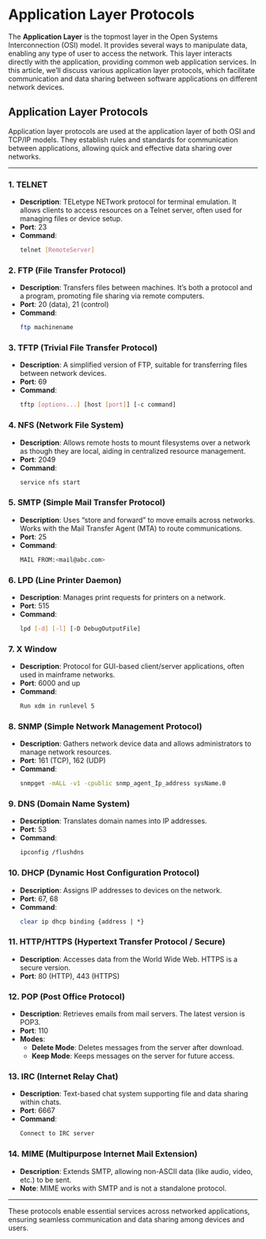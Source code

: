 # Application Layer Protocols

The **Application Layer** is the topmost layer in the Open Systems Interconnection (OSI) model. It provides several ways to manipulate data, enabling any type of user to access the network. This layer interacts directly with the application, providing common web application services. In this article, we’ll discuss various application layer protocols, which facilitate communication and data sharing between software applications on different network devices.

## Application Layer Protocols

Application layer protocols are used at the application layer of both OSI and TCP/IP models. They establish rules and standards for communication between applications, allowing quick and effective data sharing over networks.

---

### 1. **TELNET**
   - **Description**: TELetype NETwork protocol for terminal emulation. It allows clients to access resources on a Telnet server, often used for managing files or device setup.
   - **Port**: 23
   - **Command**:
     ```bash
     telnet [RemoteServer]
     ```

### 2. **FTP (File Transfer Protocol)**
   - **Description**: Transfers files between machines. It’s both a protocol and a program, promoting file sharing via remote computers.
   - **Port**: 20 (data), 21 (control)
   - **Command**:
     ```bash
     ftp machinename
     ```

### 3. **TFTP (Trivial File Transfer Protocol)**
   - **Description**: A simplified version of FTP, suitable for transferring files between network devices.
   - **Port**: 69
   - **Command**:
     ```bash
     tftp [options...] [host [port]] [-c command]
     ```

### 4. **NFS (Network File System)**
   - **Description**: Allows remote hosts to mount filesystems over a network as though they are local, aiding in centralized resource management.
   - **Port**: 2049
   - **Command**:
     ```bash
     service nfs start
     ```

### 5. **SMTP (Simple Mail Transfer Protocol)**
   - **Description**: Uses “store and forward” to move emails across networks. Works with the Mail Transfer Agent (MTA) to route communications.
   - **Port**: 25
   - **Command**:
     ```bash
     MAIL FROM:<mail@abc.com>
     ```

### 6. **LPD (Line Printer Daemon)**
   - **Description**: Manages print requests for printers on a network.
   - **Port**: 515
   - **Command**:
     ```bash
     lpd [-d] [-l] [-D DebugOutputFile]
     ```

### 7. **X Window**
   - **Description**: Protocol for GUI-based client/server applications, often used in mainframe networks.
   - **Port**: 6000 and up
   - **Command**:
     ```bash
     Run xdm in runlevel 5
     ```

### 8. **SNMP (Simple Network Management Protocol)**
   - **Description**: Gathers network device data and allows administrators to manage network resources.
   - **Port**: 161 (TCP), 162 (UDP)
   - **Command**:
     ```bash
     snmpget -mALL -v1 -cpublic snmp_agent_Ip_address sysName.0
     ```

### 9. **DNS (Domain Name System)**
   - **Description**: Translates domain names into IP addresses.
   - **Port**: 53
   - **Command**:
     ```bash
     ipconfig /flushdns
     ```

### 10. **DHCP (Dynamic Host Configuration Protocol)**
   - **Description**: Assigns IP addresses to devices on the network.
   - **Port**: 67, 68
   - **Command**:
     ```bash
     clear ip dhcp binding {address | *}
     ```

### 11. **HTTP/HTTPS (Hypertext Transfer Protocol / Secure)**
   - **Description**: Accesses data from the World Wide Web. HTTPS is a secure version.
   - **Port**: 80 (HTTP), 443 (HTTPS)

### 12. **POP (Post Office Protocol)**
   - **Description**: Retrieves emails from mail servers. The latest version is POP3.
   - **Port**: 110
   - **Modes**:
     - **Delete Mode**: Deletes messages from the server after download.
     - **Keep Mode**: Keeps messages on the server for future access.

### 13. **IRC (Internet Relay Chat)**
   - **Description**: Text-based chat system supporting file and data sharing within chats.
   - **Port**: 6667
   - **Command**:
     ```bash
     Connect to IRC server
     ```

### 14. **MIME (Multipurpose Internet Mail Extension)**
   - **Description**: Extends SMTP, allowing non-ASCII data (like audio, video, etc.) to be sent.
   - **Note**: MIME works with SMTP and is not a standalone protocol.
--- 

These protocols enable essential services across networked applications, ensuring seamless communication and data sharing among devices and users.
